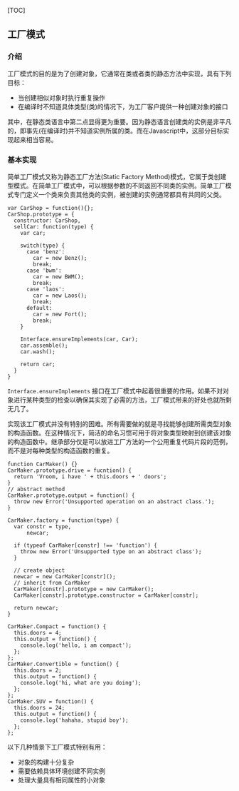 [TOC]

## 工厂模式

### 介绍
工厂模式的目的是为了创建对象，它通常在类或者类的静态方法中实现，具有下列目标：
* 当创建相似对象时执行重复操作
* 在编译时不知道具体类型(类)的情况下，为工厂客户提供一种创建对象的接口

其中，在静态类语言中第二点显得更为重要。因为静态语言创建类的实例是非平凡的，即事先(在编译时)并不知道实例所属的类。而在Javascript中，这部分目标实现起来相当容易。

### 基本实现
简单工厂模式又称为静态工厂方法(Static Factory Method)模式，它属于类创建型模式。在简单工厂模式中，可以根据参数的不同返回不同类的实例。简单工厂模式专门定义一个类来负责其他类的实例，被创建的实例通常都具有共同的父类。
```
var CarShop = function(){};
CarShop.prototype = {
  constructor: CarShop,
  sellCar: function(type) {
    var car;
    
    switch(type) {
      case 'benz':
        car = new Benz();
        break;
      case 'bwm':
        car = new BWM();
        break;
      case 'laos':
        car = new Laos();
        break;
      default:
        car = new Fort();
        break;
    }
    
    Interface.ensureImplements(car, Car);
    car.assemble();
    car.wash();
    
    return car;
  }
}
```
`Interface.ensureImplements` 接口在工厂模式中起着很重要的作用。如果不对对象进行某种类型的检查以确保其实现了必需的方法，工厂模式带来的好处也就所剩无几了。

实现该工厂模式并没有特别的困难。所有需要做的就是寻找能够创建所需类型对象的构造函数。在这种情况下，简洁的命名习惯可用于将对象类型映射到创建该对象的构造函数中。继承部分仅是可以放进工厂方法的一个公用重复代码片段的范例，而不是对每种类型的构造函数的重复。
```
function CarMaker() {}
CarMaker.prototype.drive = fucntion() {
  return 'Vroom, i have ' + this.doors + ' doors';
}
// abstract method
CarMaker.prototype.output = function() {
  throw new Error('Unsupported operation on an abstract class.');
}

CarMaker.factory = function(type) {
  var constr = type,
      newcar;
      
  if (typeof CarMaker[constr] !== 'function') {
    throw new Error('Unsupported type on an abstract class');
  }
  
  // create object
  newcar = new CarMaker[constr]();
  // inherit from CarMaker
  CarMaker[constr].prototype = new CarMaker();
  CarMaker[constr].prototype.constructor = CarMaker[constr];
  
  return newcar;
}

CarMaker.Compact = function() {
  this.doors = 4;
  this.output = function() {
    console.log('hello, i am compact');
  };
};
CarMaker.Convertible = function() {
  this.doors = 2;
  this.output = function() {
    console.log('hi, what are you doing');
  };
};
CarMaker.SUV = function() {
  this.doors = 24;
  this.output = function() {
    console.log('hahaha, stupid boy');
  };
};
```

以下几种情景下工厂模式特别有用：
* 对象的构建十分复杂
* 需要依赖具体环境创建不同实例
* 处理大量具有相同属性的小对象